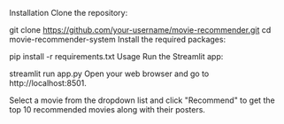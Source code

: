Installation
Clone the repository:

git clone https://github.com/your-username/movie-recommender.git
cd movie-recommender-system
Install the required packages:

pip install -r requirements.txt
Usage
Run the Streamlit app:

streamlit run app.py
Open your web browser and go to http://localhost:8501.

Select a movie from the dropdown list and click "Recommend" to get the top 10 recommended movies along with their posters.
